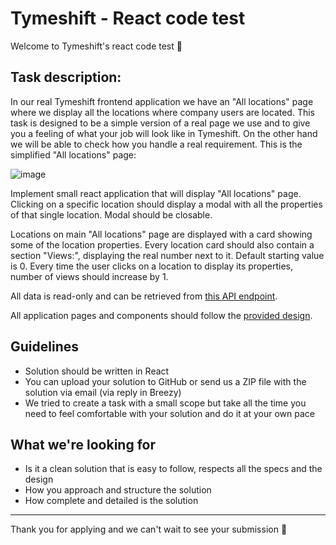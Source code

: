 # Tymeshift - React code test
Welcome to Tymeshift's react code test 🧪

## Task description:

In our real Tymeshift frontend application we have an "All locations" page where we display all the locations where company users are located. This task is designed to be a simple version of a real page we use and to give you a feeling of what your job will look like in Tymeshift. On the other hand we will be able to check how you handle a real requirement. This is the simplified "All locations" page:

![image](https://user-images.githubusercontent.com/50903242/109963912-40221180-7ced-11eb-9bf4-befe6595a1b1.png)

Implement small react application that will display "All locations" page.
Clicking on a specific location should display a modal with all the properties of that single location. Modal should be closable.

Locations on main "All locations" page are displayed with a card showing some of the location properties.
Every location card should also contain a section "Views:", displaying the real number next to it. Default starting value is 0.
Every time the user clicks on a location to display its properties, number of views should increase by 1.

All data is read-only and can be retrieved from [this API endpoint](https://6033c4d8843b15001793194e.mockapi.io/api/locations).

All application pages and components should follow the [provided design](https://www.sketch.com/s/e1647b30-8066-43dc-bbf3-5b81d5a01bb2).

## Guidelines

* Solution should be written in React
* You can upload your solution to GitHub or send us a ZIP file with the solution via email (via reply in Breezy)
* We tried to create a task with a small scope but take all the time you need to feel comfortable with your solution and do it at your own pace

## What we're looking for

* Is it a clean solution that is easy to follow, respects all the specs and the design
* How you approach and structure the solution
* How complete and detailed is the solution

---

Thank you for applying and we can't wait to see your submission 🎉
